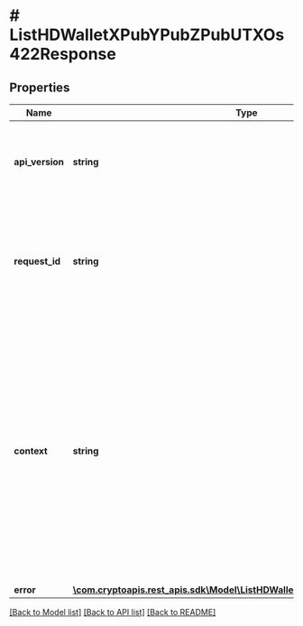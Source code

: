 # # ListHDWalletXPubYPubZPubUTXOs422Response

## Properties

Name | Type | Description | Notes
------------ | ------------- | ------------- | -------------
**api_version** | **string** | Specifies the version of the API that incorporates this endpoint. |
**request_id** | **string** | Defines the ID of the request. The &#x60;requestId&#x60; is generated by Crypto APIs and it&#39;s unique for every request. |
**context** | **string** | In batch situations the user can use the context to correlate responses with requests. This property is present regardless of whether the response was successful or returned as an error. &#x60;context&#x60; is specified by the user. | [optional]
**error** | [**\com.cryptoapis.rest_apis.sdk\Model\ListHDWalletXPubYPubZPubUTXOsE422**](ListHDWalletXPubYPubZPubUTXOsE422.md) |  |

[[Back to Model list]](../../README.md#models) [[Back to API list]](../../README.md#endpoints) [[Back to README]](../../README.md)
